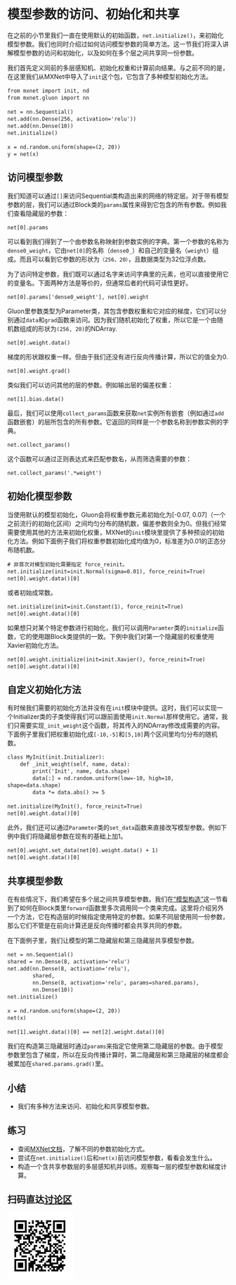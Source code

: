 # 模型参数的访问、初始化和共享

在之前的小节里我们一直在使用默认的初始函数，`net.initialize()`，来初始化模型参数。我们也同时介绍过如何访问模型参数的简单方法。这一节我们将深入讲解模型参数的访问和初始化，以及如何在多个层之间共享同一份参数。

我们首先定义同前的多层感知机、初始化权重和计算前向结果。与之前不同的是，在这里我们从MXNet中导入了`init`这个包，它包含了多种模型初始化方法。

```{.python .input  n=1}
from mxnet import init, nd
from mxnet.gluon import nn

net = nn.Sequential()
net.add(nn.Dense(256, activation='relu'))
net.add(nn.Dense(10))
net.initialize()

x = nd.random.uniform(shape=(2, 20))
y = net(x)
```

## 访问模型参数

我们知道可以通过`[]`来访问Sequential类构造出来的网络的特定层。对于带有模型参数的层，我们可以通过Block类的`params`属性来得到它包含的所有参数。例如我们查看隐藏层的参数：

```{.python .input  n=2}
net[0].params
```

可以看到我们得到了一个由参数名称映射到参数实例的字典。第一个参数的名称为`dense0_weight`，它由`net[0]`的名称（`dense0_`）和自己的变量名（`weight`）组成。而且可以看到它参数的形状为`（256，20）`，且数据类型为32位浮点数。

为了访问特定参数，我们既可以通过名字来访问字典里的元素，也可以直接使用它的变量名。下面两种方法是等价的，但通常后者的代码可读性更好。

```{.python .input  n=3}
net[0].params['dense0_weight'], net[0].weight
```

Gluon里参数类型为Parameter类，其包含参数权重和它对应的梯度，它们可以分别通过`data`和`grad`函数来访问。因为我们随机初始化了权重，所以它是一个由随机数组成的形状为`(256, 20)`的NDArray.

```{.python .input  n=4}
net[0].weight.data()
```

梯度的形状跟权重一样。但由于我们还没有进行反向传播计算，所以它的值全为0.

```{.python .input  n=5}
net[0].weight.grad()
```

类似我们可以访问其他的层的参数。例如输出层的偏差权重：

```{.python .input  n=6}
net[1].bias.data()
```

最后，我们可以使用`collect_params`函数来获取`net`实例所有嵌套（例如通过`add`函数嵌套）的层所包含的所有参数。它返回的同样是一个参数名称到参数实例的字典。

```{.python .input  n=11}
net.collect_params()
```

这个函数可以通过正则表达式来匹配参数名，从而筛选需要的参数：

```{.python .input}
net.collect_params('.*weight')
```

## 初始化模型参数


当使用默认的模型初始化，Gluon会将权重参数元素初始化为[-0.07, 0.07]（一个之前流行的初始化区间）之间均匀分布的随机数，偏差参数则全为0。但我们经常需要使用其他的方法来初始化权重，MXNet的`init`模块里提供了多种预设的初始化方法。例如下面例子我们将权重参数初始化成均值为0，标准差为0.01的正态分布随机数。

```{.python .input  n=7}
# 非首次对模型初始化需要指定 force_reinit。
net.initialize(init=init.Normal(sigma=0.01), force_reinit=True)
net[0].weight.data()[0]
```

或者初始成常数。

```{.python .input}
net.initialize(init=init.Constant(1), force_reinit=True)
net[0].weight.data()[0]
```

如果想只对某个特定参数进行初始化，我们可以调用`Paramter`类的`initialize`函数，它的使用跟Block类提供的一致。下例中我们对第一个隐藏层的权重使用Xavier初始化方法。

```{.python .input  n=8}
net[0].weight.initialize(init=init.Xavier(), force_reinit=True)
net[0].weight.data()[0]
```

## 自定义初始化方法

有时候我们需要的初始化方法并没有在`init`模块中提供。这时，我们可以实现一个Initializer类的子类使得我们可以跟前面使用`init.Normal`那样使用它。通常，我们只需要实现`_init_weight`这个函数，将其传入的NDArray修改成需要的内容。下面例子里我们把权重初始化成`[-10,-5]`和`[5,10]`两个区间里均匀分布的随机数。

```{.python .input  n=9}
class MyInit(init.Initializer):
    def _init_weight(self, name, data):
        print('Init', name, data.shape)
        data[:] = nd.random.uniform(low=-10, high=10, shape=data.shape)
        data *= data.abs() >= 5

net.initialize(MyInit(), force_reinit=True)
net[0].weight.data()[0]
```

此外，我们还可以通过`Parameter`类的`set_data`函数来直接改写模型参数。例如下例中我们将隐藏层参数在现有的基础上加1。

```{.python .input  n=10}
net[0].weight.set_data(net[0].weight.data() + 1)
net[0].weight.data()[0]
```

## 共享模型参数

在有些情况下，我们希望在多个层之间共享模型参数。我们在[“模型构造”](model-construction.md)这一节看到了如何在Block类里`forward`函数里多次调用同一个类来完成。这里将介绍另外一个方法，它在构造层的时候指定使用特定的参数。如果不同层使用同一份参数，那么它们不管是在前向计算还是反向传播时都会共享共同的参数。

在下面例子里，我们让模型的第二隐藏层和第三隐藏层共享模型参数。

```{.python .input}
net = nn.Sequential()
shared = nn.Dense(8, activation='relu')
net.add(nn.Dense(8, activation='relu'),
        shared,
        nn.Dense(8, activation='relu', params=shared.params),
        nn.Dense(10))
net.initialize()

x = nd.random.uniform(shape=(2, 20))
net(x)

net[1].weight.data()[0] == net[2].weight.data()[0]
```

我们在构造第三隐藏层时通过`params`来指定它使用第二隐藏层的参数。由于模型参数里包含了梯度，所以在反向传播计算时，第二隐藏层和第三隐藏层的梯度都会被累加在`shared.params.grad()`里。


## 小结

* 我们有多种方法来访问、初始化和共享模型参数。

## 练习

* 查阅[MXNet文档](https://mxnet.incubator.apache.org/api/python/model.html#initializer-api-reference)，了解不同的参数初始化方式。
* 尝试在`net.initialize()`后和`net(x)`前访问模型参数，看看会发生什么。
* 构造一个含共享参数层的多层感知机并训练。观察每一层的模型参数和梯度计算。

## 扫码直达[讨论区](https://discuss.gluon.ai/t/topic/987)

![](../img/qr_parameters.svg)
